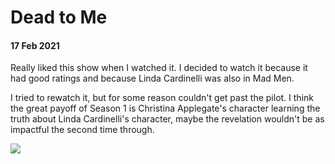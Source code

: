 # Dead to Me
#### 17 Feb 2021

Really liked this show when I watched it. I decided to watch it because it had good ratings and because Linda Cardinelli was also in Mad Men.

I tried to rewatch it, but for some reason couldn't get past the pilot. I think the great payoff of Season 1 is Christina Applegate's character learning the truth about Linda Cardinelli's character, maybe the revelation wouldn't be as impactful the second time through.

![](https://lh4.googleusercontent.com/o25FykV6rju7rxvOX-RF_RjyjiIE9PBk3OE7HtI1wPXafLZMGmmLyv5-CAOS4emVdrw2m2NUd2KHwzSDW18UjtwwDnl5G4djQSiHc7qjWLn5psjmDhbF7Q11-r0qtmSbpA=w1280)